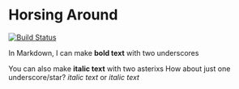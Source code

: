 # Horsing Around

[![Build Status](https://travis-ci.com/yulewu/horsing-around.svg?branch=master)](https://travis-ci.com/yulewu/horsing-around)

In Markdown, I can make __bold text__ with two underscores

You can also make **italic text** with two asterixs
How about just one underscore/star? _italic text_ or *italic text*
